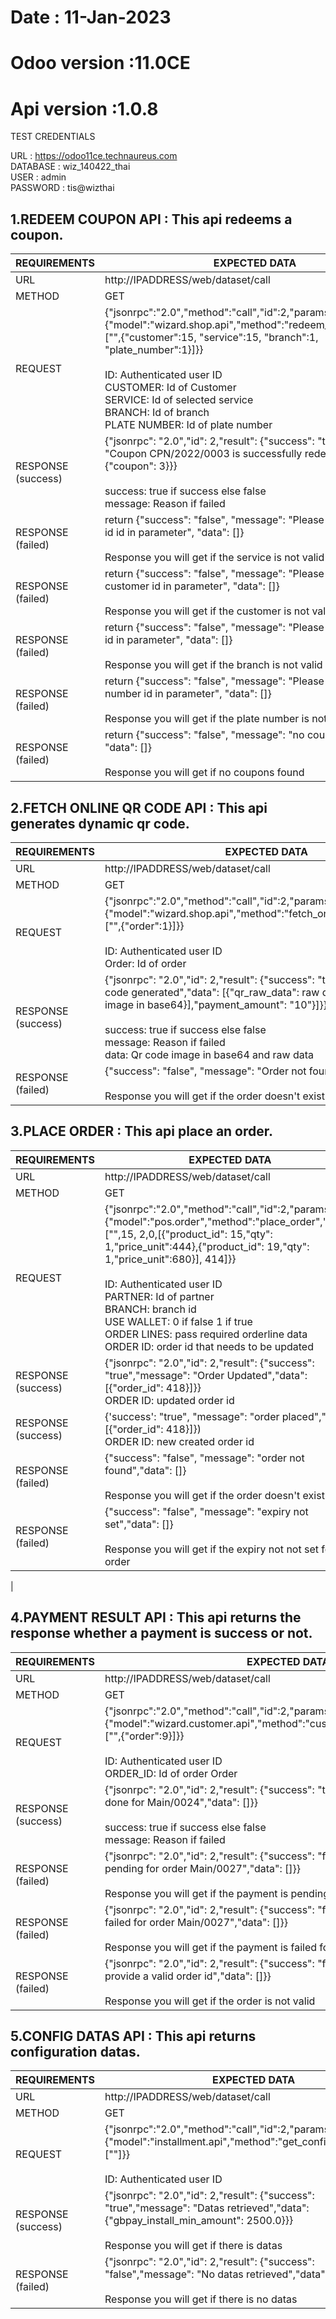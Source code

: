 ﻿<!-- /!\ do not modify above this line -->

# Date : 11-Jan-2023

# Odoo version :11.0CE

# Api version :1.0.8

TEST CREDENTIALS

URL : https://odoo11ce.technaureus.com <br/>
DATABASE : wiz_140422_thai <br/>
USER : admin <br/>
PASSWORD : tis@wizthai <br/>

<!-- /!\ do not modify below this line -->

<!-- prettier-ignore-start -->

[//]: # (addons)

1.REDEEM COUPON API : This api redeems a coupon.
----------------

| REQUIREMENTS       | EXPECTED DATA                                                                                                                                                                                                                                                                                                                                    |
|--------------------|--------------------------------------------------------------------------------------------------------------------------------------------------------------------------------------------------------------------------------------------------------------------------------------------------------------------------------------------------|
| URL                | http://IPADDRESS/web/dataset/call                                                                                                                                                                                                                                                                                                                |
| METHOD             | GET                                                                                                                                                                                                                                                                                                                                              |
| REQUEST            | {"jsonrpc":"2.0","method":"call","id":2,"params":{"model":"wizard.shop.api","method":"redeem_coupon","args":["",{"customer":15, "service":15, "branch":1, "plate_number":1}]}}</br></br>ID: Authenticated user ID</br>CUSTOMER: Id of Customer</br>SERVICE: Id of selected service</br>BRANCH: Id of branch</br>PLATE NUMBER: Id of plate number |
| RESPONSE (success) | {"jsonrpc": "2.0","id": 2,"result": {"success": "true","message": "Coupon CPN/2022/0003 is successfully redeemed","data": {"coupon": 3}}}</br></br>success: true if success else false</br>message: Reason if failed</br>                                                                                                                        |  
| RESPONSE (failed)  | return {"success": "false", "message": "Please provide service id id in parameter", "data": []}</br></br>Response you will get if the service is not valid                                                                                                                                                                                       |  
| RESPONSE (failed)  | return {"success": "false", "message": "Please provide customer id in parameter", "data": []}</br></br>Response you will get if the customer is not valid                                                                                                                                                                                        |  
| RESPONSE (failed)  | return {"success": "false", "message": "Please provide branch id in parameter", "data": []}</br></br>Response you will get if the branch is not valid                                                                                                                                                                                            |  
| RESPONSE (failed)  | return {"success": "false", "message": "Please provide plate number id in parameter", "data": []}</br></br>Response you will get if the plate number is not valid                                                                                                                                                                                |  
| RESPONSE (failed)  | return {"success": "false", "message": "no coupons found", "data": []}</br></br>Response you will get if no coupons found                                                                                                                                                                                                                        |  

2.FETCH ONLINE QR CODE API : This api generates dynamic qr code.
----------------

| REQUIREMENTS       | EXPECTED DATA                                                                                                                                                                                                                                                                                                   |
|--------------------|-----------------------------------------------------------------------------------------------------------------------------------------------------------------------------------------------------------------------------------------------------------------------------------------------------------------|
| URL                | http://IPADDRESS/web/dataset/call                                                                                                                                                                                                                                                                               |
| METHOD             | GET                                                                                                                                                                                                                                                                                                             |
| REQUEST            | {"jsonrpc":"2.0","method":"call","id":2,"params":{"model":"wizard.shop.api","method":"fetch_online_qr_code","args":["",{"order":1}]}}</br></br>ID: Authenticated user ID</br>Order: Id of order                                                                                                                 |
| RESPONSE (success) | {"jsonrpc": "2.0","id": 2,"result": {"success": "true","message": "Qr code generated","data": [{"qr_raw_data": raw data,"qr_image": image in base64}],"payment_amount": "10"}]}}</br></br>success: true if success else false</br>message: Reason if failed</br>data: Qr code image in base64 and raw data</br> |  
| RESPONSE (failed)  | {"success": "false", "message": "Order not found", "data": []}</br></br>Response you will get if the order doesn't exist                                                                                                                                                                                        |

3.PLACE ORDER : This api place an order.
----------------

| REQUIREMENTS       | EXPECTED DATA                                                                                                                                                                                                                                                                                                                                                                                                                              |
|--------------------|--------------------------------------------------------------------------------------------------------------------------------------------------------------------------------------------------------------------------------------------------------------------------------------------------------------------------------------------------------------------------------------------------------------------------------------------|
| URL                | http://IPADDRESS/web/dataset/call                                                                                                                                                                                                                                                                                                                                                                                                          |
| METHOD             | GET                                                                                                                                                                                                                                                                                                                                                                                                                                        |
| REQUEST            | {"jsonrpc":"2.0","method":"call","id":2,"params":{"model":"pos.order","method":"place_order","args":["",15, 2,0,[{"product_id": 15,"qty": 1,"price_unit":444},{"product_id": 19,"qty": 1,"price_unit":680}], 414]}}</br></br>ID: Authenticated user ID</br>PARTNER: Id of partner</br>BRANCH: branch id</br>USE WALLET: 0 if false 1 if true</br>ORDER LINES: pass required orderline data</br>ORDER ID: order id that needs to be updated |
| RESPONSE (success) | {"jsonrpc": "2.0","id": 2,"result": {"success": "true","message": "Order Updated","data": [{"order_id": 418}]}}</br>ORDER ID: updated order id                                                                                                                                                                                                                                                                                             |  
| RESPONSE (success) | {'success': "true", "message": "order placed","data": [{"order_id": 418}]})</br>ORDER ID: new created order id                                                                                                                                                                                                                                                                                                                             |  
| RESPONSE (failed)  | {"success": "false", "message": "order not found","data": []}</br></br>Response you will get if the order doesn't exist                                                                                                                                                                                                                                                                                                                    |
| RESPONSE (failed)  | {"success": "false", "message": "expiry not set","data": []}</br></br>Response you will get if the expiry not not set for an order                                                                                                                                                                                                                                                                                                         |
|

4.PAYMENT RESULT API : This api returns the response whether a payment is success or not.
----------------

| REQUIREMENTS       | EXPECTED DATA                                                                                                                                                                                                   |
|--------------------|-----------------------------------------------------------------------------------------------------------------------------------------------------------------------------------------------------------------|
| URL                | http://IPADDRESS/web/dataset/call                                                                                                                                                                               |
| METHOD             | GET                                                                                                                                                                                                             |
| REQUEST            | {"jsonrpc":"2.0","method":"call","id":2,"params":{"model":"wizard.customer.api","method":"customer_payment_result","args":["",{"order":9}]}}</br></br>ID: Authenticated user ID</br>ORDER_ID: Id of order Order |
| RESPONSE (success) | {"jsonrpc": "2.0","id": 2,"result": {"success": "true","message": "Payment done for Main/0024","data": []}}</br></br>success: true if success else false</br>message: Reason if failed</br>                     |  
| RESPONSE (failed)  | {"jsonrpc": "2.0","id": 2,"result": {"success": "false","message": "Payment pending for order Main/0027","data": []}}</br></br>Response you will get if the payment is pending for the order                    |  
| RESPONSE (failed)  | {"jsonrpc": "2.0","id": 2,"result": {"success": "false","message": "Payment failed for order Main/0027","data": []}}</br></br>Response you will get if the payment is failed for the order                      |  
| RESPONSE (failed)  | {"jsonrpc": "2.0","id": 2,"result": {"success": "false","message": "Please provide a valid order id","data": []}}</br></br>Response you will get if the order is not valid                                      |  


5.CONFIG DATAS API : This api returns configuration datas.
----------------

| REQUIREMENTS       | EXPECTED DATA                                                                                                                                                                       |
|--------------------|-------------------------------------------------------------------------------------------------------------------------------------------------------------------------------------|
| URL                | http://IPADDRESS/web/dataset/call                                                                                                                                                   |
| METHOD             | GET                                                                                                                                                                                 |
| REQUEST            | {"jsonrpc":"2.0","method":"call","id":2,"params":{"model":"installment.api","method":"get_config_datas","args":[""]}}</br></br>ID: Authenticated user ID</br>                       |
| RESPONSE (success) | {"jsonrpc": "2.0","id": 2,"result": {"success": "true","message": "Datas retrieved","data": {"gbpay_install_min_amount": 2500.0}}}</br></br>Response you will get if there is datas |  
| RESPONSE (failed)  | {"jsonrpc": "2.0","id": 2,"result": {"success": "false","message": "No datas retrieved","data": []}}</br></br>Response you will get if there is no datas                            |  
